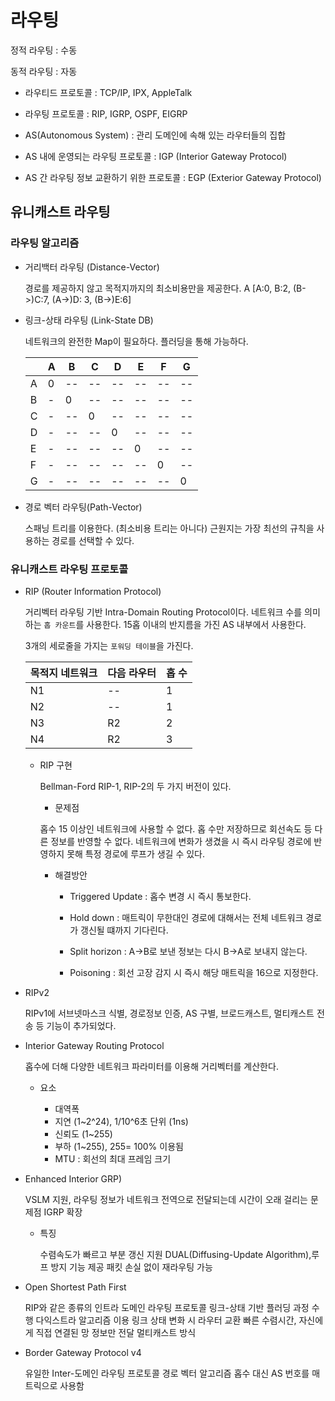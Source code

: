 # 라우팅

정적 라우팅 : 수동

동적 라우팅 : 자동

* 라우티드 프로토콜 : TCP/IP, IPX, AppleTalk

* 라우팅 프로토콜 : RIP, IGRP, OSPF, EIGRP

* AS(Autonomous System) : 관리 도메인에 속해 있는 라우터들의 집합

* AS 내에 운영되는 라우팅 프로토콜 : IGP (Interior Gateway Protocol)

* AS 간 라우팅 정보 교환하기 위한 프로토콜 : EGP (Exterior Gateway Protocol)

## 유니캐스트 라우팅

### 라우팅 알고리즘

* 거리백터 라우팅 (Distance-Vector)

    경로를 제공하지 않고 목적지까지의 최소비용만을 제공한다.
    A [A:0, B:2, (B->)C:7, (A->)D: 3, (B->)E:6]

* 링크-상태 라우팅 (Link-State DB)

    네트워크의 완전한 Map이 필요하다.
    플러딩을 통해 가능하다.

    |  |A| B| C| D| E| F| G|
    |--|-|--|--|--|--|--|--|
    |A|0|--|--|--|--|--|--|
    |B|-|0|--|--|--|--|--|
    |C|-|--|0|--|--|--|--|
    |D|-|--|--|0|--|--|--|
    |E|-|--|--|--|0|--|--|
    |F|-|--|--|--|--|0|--|
    |G|-|--|--|--|--|--|0|

* 경로 벡터 라우팅(Path-Vector)

    스패닝 트리를 이용한다. (최소비용 트리는 아니다)
    근원지는 가장 최선의 규칙을 사용하는 경로를 선택할 수 있다.

### 유니캐스트 라우팅 프로토콜

* RIP (Router Information Protocol)

    거리벡터 라우팅 기반 Intra-Domain Routing Protocol이다.
    네트워크 수를 의미하는 `홉 카운트`를 사용한다.
    15홉 이내의 반지름을 가진 AS 내부에서 사용한다.

    3개의 세로줄을 가지는 `포워딩 테이블`을 가진다.

    |목적지 네트워크|다음 라우터|홉 수|
    |--------------|---------|------|
    |N1 |-- |1 |
    |N2 |-- |1 |
    |N3 | R2 |2|
    |N4 | R2 |3|

  * RIP 구현

    Bellman-Ford
    RIP-1, RIP-2의 두 가지 버전이 있다.

    * 문제점

    홉수 15 이상인 네트워크에 사용할 수 없다.
    홉 수만 저장하므로 회선속도 등 다른 정보를 반영할 수 없다.
    네트워크에 변화가 생겼을 시 즉시 라우팅 경로에 반영하지 못해 특정 경로에 루프가 생길 수 있다.

    * 해결방안

      * Triggered Update : 홉수 변경 시 즉시 통보한다.

      * Hold down : 매트릭이 무한대인 경로에 대해서는 전체 네트워크 경로가 갱신될 떄까지 기다린다.

      * Split horizon : A->B로 보낸 정보는 다시 B->A로 보내지 않는다.

      * Poisoning : 회선 고장 감지 시 즉시 해당 매트릭을 16으로 지정한다.

* RIPv2

    RIPv1에 서브넷마스크 식별, 경로정보 인증, AS 구별, 브로드캐스트, 멀티캐스트 전송 등 기능이 추가되었다.

* Interior Gateway Routing Protocol

    홉수에 더해 다양한 네트워크 파라미터를 이용해 거리벡터를 계산한다.

  * 요소

    * 대역폭
    * 지연 (1~2^24), 1/10^6초 단위 (1ns)
    * 신뢰도 (1~255)
    * 부하 (1~255), 255= 100% 이용됨
    * MTU : 회선의 최대 프레임 크기

* Enhanced Interior GRP)

    VSLM 지원, 라우팅 정보가 네트워크 전역으로 전달되는데 시간이 오래 걸리는 문제점
    IGRP 확장

  * 특징

    수렴속도가 빠르고 부분 갱신 지원
    DUAL(Diffusing-Update Algorithm),루프 방지 기능 제공
    패킷 손실 없이 재라우팅 가능

* Open Shortest Path First

    RIP와 같은 종류의 인트라 도메인 라우팅 프로토콜
    링크-상태 기반
    플러딩 과정 수행
    다익스트라 알고리즘 이용
    링크 상태 변화 시 라우터 교환
    빠른 수렴시간, 자신에게 직접 연결된 망 정보만 전달
    멀티캐스트 방식

* Border Gateway Protocol v4

    유일한 Inter-도메인 라우팅 프로토콜
    경로 벡터 알고리즘
    홉수 대신 AS 번호를 매트릭으로 사용함